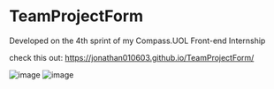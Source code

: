 # TeamProjectForm

Developed on the 4th sprint of my Compass.UOL Front-end Internship

check this out: https://jonathan010603.github.io/TeamProjectForm/

![image](https://user-images.githubusercontent.com/76676185/184994829-118077a2-9260-429b-ab23-f43fd36d3add.png)
![image](https://user-images.githubusercontent.com/76676185/184994950-64cae501-809a-4ff6-a9f5-2ccee1e61792.png)
